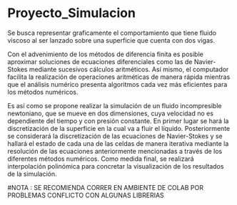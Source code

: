 # Proyecto_Simulacion
Se busca representar graficamente el comportamiento que tiene fluido viscoso al ser lanzado sobre una superficie que cuenta con dos vigas.

Con el advenimiento de los métodos de diferencia finita es posible aproximar soluciones de  ecuaciones diferenciales como las de Navier-Stokes 
mediante sucesivos cálculos aritméticos.  Así mismo, el computador facilita la realización de operaciones aritméticas de manera rápida mientras 
que el análisis numérico presenta algoritmos cada vez más eficientes para los métodos numéricos.

Es así como se propone realizar la simulación de un fluido incompresible newtoniano, que se mueve en dos dimensiones, cuya velocidad no es dependiente 
del tiempo y con presión constante. En primer lugar se hará la discretización de la superficie en la cual va a fluir el líquido. Posteriormente se 
considerará la discretización de las ecuaciones de Navier-Stokes y se hallará el estado de cada una de las celdas de manera iterativa mediante la 
resolución de las ecuaciones anteriormente mencionadas a través de los diferentes métodos numéricos. Como medida final, se realizará interpolación 
polinómica para concretar la visualización de los resultados de la simulación.

#NOTA : SE RECOMIENDA CORRER EN AMBIENTE DE COLAB POR PROBLEMAS CONFLICTO CON ALGUNAS LIBRERIAS

